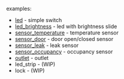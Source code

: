 examples:
- [led](https://github.com/mcsrgx/homekit/tree/master/examples/led) - simple switch
- [led_brightness](https://github.com/mcsrgx/homekit/tree/master/examples/led_brightness) - led with brightness slide
- [sensor_temperature](https://github.com/mcsrgx/homekit/tree/master/examples/sensor_temperature) - temperature sensor
- [sensor_door](https://github.com/mcsrgx/homekit/tree/master/examples/sensor_door) - door open/closed sensor
- [sensor_leak](https://github.com/mcsrgx/homekit/tree/master/examples/sensor_leak) - leak sensor
- [sensor_occupancy](https://github.com/mcsrgx/homekit/tree/master/examples/sensor_occupancy) - occupancy sensor
- [outlet](https://github.com/mcsrgx/homekit/tree/master/examples/outlet) - outlet
- led_strip - (WIP)
- lock - (WIP)

